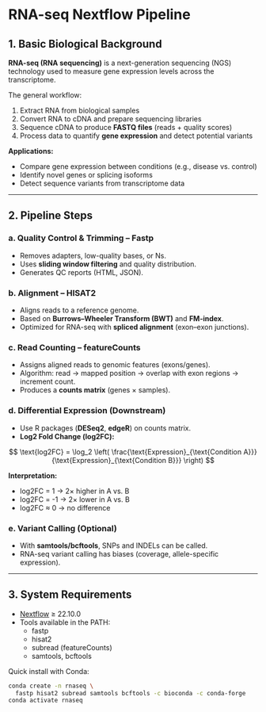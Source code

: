 # RNA-seq Nextflow Pipeline  

## 1. Basic Biological Background  

**RNA-seq (RNA sequencing)** is a next-generation sequencing (NGS) technology used to measure gene expression levels across the transcriptome.  

The general workflow:  
1. Extract RNA from biological samples  
2. Convert RNA to cDNA and prepare sequencing libraries  
3. Sequence cDNA to produce **FASTQ files** (reads + quality scores)  
4. Process data to quantify **gene expression** and detect potential variants  

**Applications:**  
- Compare gene expression between conditions (e.g., disease vs. control)  
- Identify novel genes or splicing isoforms  
- Detect sequence variants from transcriptome data  

---

## 2. Pipeline Steps  

### a. Quality Control & Trimming – Fastp  
- Removes adapters, low-quality bases, or Ns.  
- Uses **sliding window filtering** and quality distribution.  
- Generates QC reports (HTML, JSON).  

### b. Alignment – HISAT2  
- Aligns reads to a reference genome.  
- Based on **Burrows–Wheeler Transform (BWT)** and **FM-index**.  
- Optimized for RNA-seq with **spliced alignment** (exon–exon junctions).  

### c. Read Counting – featureCounts  
- Assigns aligned reads to genomic features (exons/genes).  
- Algorithm: read → mapped position → overlap with exon regions → increment count.  
- Produces a **counts matrix** (genes × samples).  

### d. Differential Expression (Downstream)  
- Use R packages (**DESeq2**, **edgeR**) on counts matrix.  
- **Log2 Fold Change (log2FC):**  

$$
\text{log2FC} = \log_2 \left( \frac{\text{Expression}_{\text{Condition A}}}{\text{Expression}_{\text{Condition B}}} \right)
$$

  **Interpretation:**  
  - log2FC = 1 → 2× higher in A vs. B  
  - log2FC = -1 → 2× lower in A vs. B  
  - log2FC ≈ 0 → no difference  

### e. Variant Calling (Optional)  
- With **samtools/bcftools**, SNPs and INDELs can be called.  
- RNA-seq variant calling has biases (coverage, allele-specific expression).  

---

## 3. System Requirements  

- [Nextflow](https://www.nextflow.io/) ≥ 22.10.0  
- Tools available in the PATH:  
  - fastp  
  - hisat2  
  - subread (featureCounts)  
  - samtools, bcftools  

Quick install with Conda:  
```bash
conda create -n rnaseq \
  fastp hisat2 subread samtools bcftools -c bioconda -c conda-forge
conda activate rnaseq

